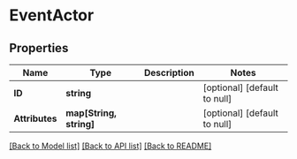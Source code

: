 # EventActor

## Properties
Name | Type | Description | Notes
------------ | ------------- | ------------- | -------------
**ID** | **string** |  | [optional] [default to null]
**Attributes** | **map[String, string]** |  | [optional] [default to null]

[[Back to Model list]](../README.md#documentation-for-models) [[Back to API list]](../README.md#documentation-for-api-endpoints) [[Back to README]](../README.md)


